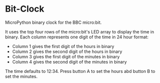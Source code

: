 # Bit-Clock

MicroPython binary clock for the BBC micro:bit.

It uses the top four rows of the micro:bit's LED array to display the time in binary. Each column represents one digit of the time in 24 hour format:

* Column 1 gives the first digit of the hours in binary
* Column 2 gives the second digit of the hours in binary
* Column 3 gives the first digit of the minutes in binary
* Column 4 gives the second digit of the minutes in binary

The time defaults to 12:34. Press button A to set the hours abd button B to set the minutes.
